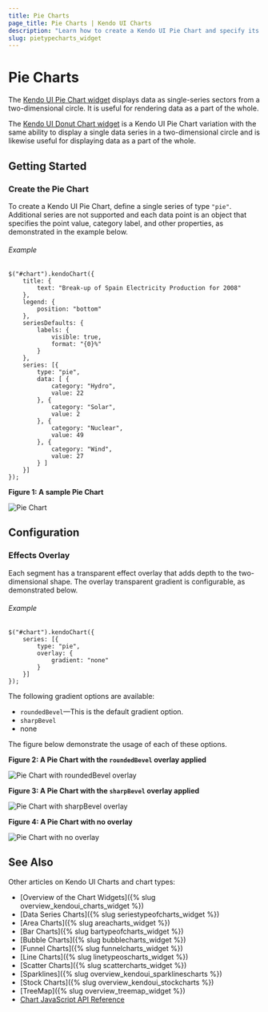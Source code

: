 ```yaml
---
title: Pie Charts
page_title: Pie Charts | Kendo UI Charts
description: "Learn how to create a Kendo UI Pie Chart and specify its point value, category label, and other properties."
slug: pietypecharts_widget
---
```


# Pie Charts

The [Kendo UI Pie Chart widget](http://demos.telerik.com/kendo-ui/pie-charts/index) displays data as single-series sectors from a two-dimensional circle. It is useful for rendering data as a part of the whole.

The [Kendo UI Donut Chart widget](http://demos.telerik.com/kendo-ui/donut-charts/index) is a Kendo UI Pie Chart variation with the same ability to display a single data series in a two-dimensional circle and is likewise useful for displaying data as a part of the whole.

## Getting Started

### Create the Pie Chart

To create a Kendo UI Pie Chart, define a single series of type `"pie"`. Additional series are not supported and each data point is an object that specifies the point value, category label, and other properties, as demonstrated in the example below.

###### Example

    $("#chart").kendoChart({
        title: {
            text: "Break-up of Spain Electricity Production for 2008"
        },
        legend: {
            position: "bottom"
        },
        seriesDefaults: {
            labels: {
                visible: true,
                format: "{0}%"
            }
        },
        series: [{
            type: "pie",
            data: [ {
                category: "Hydro",
                value: 22
            }, {
                category: "Solar",
                value: 2
            }, {
                category: "Nuclear",
                value: 49
            }, {
                category: "Wind",
                value: 27
            } ]
        }]
    });


**Figure 1: A sample Pie Chart**

![Pie Chart](chart-pie.png)

## Configuration

### Effects Overlay

Each segment has a transparent effect overlay that adds depth to the two-dimensional shape. The overlay transparent gradient is configurable, as demonstrated below.

###### Example

    $("#chart").kendoChart({
        series: [{
            type: "pie",
            overlay: {
                gradient: "none"
            }
        }]
    });


The following gradient options are available:

* `roundedBevel`&mdash;This is the default gradient option.
* `sharpBevel`
* none

The figure below demonstrate the usage of each of these options.

**Figure 2: A Pie Chart with the `roundedBevel` overlay applied**

![Pie Chart with roundedBevel overlay](chart-pie-overlay-roundbevel.png)

**Figure 3: A Pie Chart with the `sharpBevel` overlay applied**

![Pie Chart with sharpBevel overlay](chart-pie-overlay-sharpbevel.png)

**Figure 4: A Pie Chart with no overlay**

![Pie Chart with no overlay](chart-pie-overlay-none.png)

## See Also

Other articles on Kendo UI Charts and chart types:

* [Overview of the Chart Widgets]({% slug overview_kendoui_charts_widget %})
* [Data Series Charts]({% slug seriestypeofcharts_widget %})
* [Area Charts]({% slug areacharts_widget %})
* [Bar Charts]({% slug bartypeofcharts_widget %})
* [Bubble Charts]({% slug bubblecharts_widget %})
* [Funnel Charts]({% slug funnelcharts_widget %})
* [Line Charts]({% slug linetypeoscharts_widget %})
* [Scatter Charts]({% slug scattercharts_widget %})
* [Sparklines]({% slug overview_kendoui_sparklinescharts %})
* [Stock Charts]({% slug overview_kendoui_stockcharts %})
* [TreeMap]({% slug overview_treemap_widget %})
* [Chart JavaScript API Reference](/api/javascript/dataviz/ui/chart)
